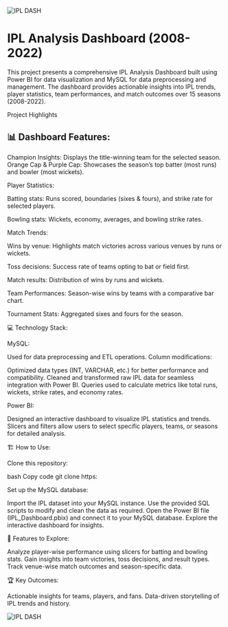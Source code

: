 ![IPL DASH](https://github.com/user-attachments/assets/fe81d408-dd8f-4d45-b472-c6a00e9aae57)

# IPL Analysis Dashboard (2008-2022)

This project presents a comprehensive IPL Analysis Dashboard built using Power BI for data visualization and MySQL for data preprocessing and management. The dashboard provides actionable insights into IPL trends, player statistics, team performances, and match outcomes over 15 seasons (2008-2022).

Project Highlights

## 📊 Dashboard Features:
 
 Champion Insights: Displays the title-winning team for the selected season.
Orange Cap & Purple Cap: Showcases the season’s top batter (most runs) and bowler (most wickets).

Player Statistics:

 Batting stats: Runs scored, boundaries (sixes & fours), and strike rate for selected players.

 Bowling stats: Wickets, economy, averages, and bowling strike rates.

Match Trends:

 Wins by venue: Highlights match victories across various venues by runs or wickets.

 Toss decisions: Success rate of teams opting to bat or field first.

 Match results: Distribution of wins by runs and wickets.

 Team Performances: Season-wise wins by teams with a comparative bar chart.

 Tournament Stats: Aggregated sixes and fours for the season.

💻 Technology Stack:

MySQL:

Used for data preprocessing and ETL operations.
Column modifications:

Optimized data types (INT, VARCHAR, etc.) for better performance and compatibility.
Cleaned and transformed raw IPL data for seamless integration with Power BI.
Queries used to calculate metrics like total runs, wickets, strike rates, and economy rates.

Power BI:

Designed an interactive dashboard to visualize IPL statistics and trends.
Slicers and filters allow users to select specific players, teams, or seasons for detailed analysis.

🏗️ How to Use:

Clone this repository:

bash
Copy code
git clone https:

Set up the MySQL database:

Import the IPL dataset into your MySQL instance.
Use the provided SQL scripts to modify and clean the data as required.
Open the Power BI file (IPL_Dashboard.pbix) and connect it to your MySQL database.
Explore the interactive dashboard for insights.

🚀 Features to Explore:

Analyze player-wise performance using slicers for batting and bowling stats.
Gain insights into team victories, toss decisions, and result types.
Track venue-wise match outcomes and season-specific data.

🏆 Key Outcomes:

Actionable insights for teams, players, and fans.
Data-driven storytelling of IPL trends and history.

![IPL DASH](https://github.com/user-attachments/assets/fe81d408-dd8f-4d45-b472-c6a00e9aae57)
